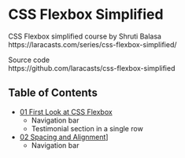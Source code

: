 <h1>CSS Flexbox Simplified</h1>
<p>CSS Flexbox simplified course by Shruti Balasa <br>https://laracasts.com/series/css-flexbox-simplified/</p>
<p>Source code <br>https://github.com/laracasts/css-flexbox-simplified</p>

## Table of Contents

- [01 First Look at CSS Flexbox](https://dragoncillos.github.io/CSS-Flexbox-Laracasts-Shruti-Balasa/01-first-look.html)
  - Navigation bar
  - Testimonial section in a single row
- [02 Spacing and Alignment](https://dragoncillos.github.io/CSS-Flexbox-Laracasts-Shruti-Balasa/02-spacing-and-alignment.html)]
  - Navigation bar

